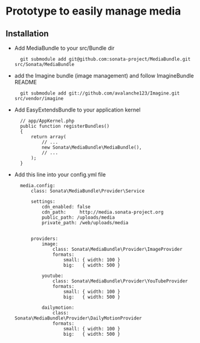 # Prototype to easily manage media

## Installation

* Add MediaBundle to your src/Bundle dir

        git submodule add git@github.com:sonata-project/MediaBundle.git src/Sonata/MediaBundle

* add the Imagine bundle (image management) and follow ImagineBundle README

        git submodule add git://github.com/avalanche123/Imagine.git src/vendor/imagine

* Add EasyExtendsBundle to your application kernel

        // app/AppKernel.php
        public function registerBundles()
        {
            return array(
                // ...
                new Sonata\MediaBundle\MediaBundle(),
                // ...
            );
        }


* Add this line into your config.yml file 


        media.config:
            class: Sonata\MediaBundle\Provider\Service

            settings:
                cdn_enabled: false
                cdn_path:     http://media.sonata-project.org
                public_path: /uploads/media
                private_path: /web/uploads/media


            providers:
                image:
                    class: Sonata\MediaBundle\Provider\ImageProvider
                    formats:
                        small: { width: 100 }
                        big:   { width: 500 }

                youtube:
                    class: Sonata\MediaBundle\Provider\YouTubeProvider
                    formats:
                        small: { width: 100 }
                        big:   { width: 500 }

                dailymotion:
                    class: Sonata\MediaBundle\Provider\DailyMotionProvider
                    formats:
                        small: { width: 100 }
                        big:   { width: 500 }
